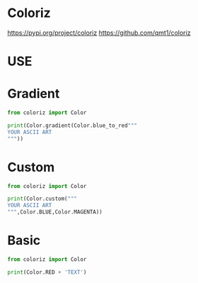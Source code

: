 # Coloriz
 https://pypi.org/project/coloriz
 https://github.com/qmt1/coloriz



# USE

# Gradient

```python
from coloriz import Color

print(Color.gradient(Color.blue_to_red"""
YOUR ASCII ART
"""))

```

# Custom

```python
from coloriz import Color

print(Color.custom("""
YOUR ASCII ART 
""",Color.BLUE,Color.MAGENTA))

```

# Basic

```python
from coloriz import Color

print(Color.RED + 'TEXT')

```


